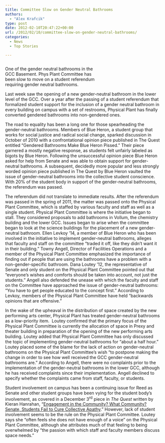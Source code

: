 ```yaml
---
title: Committee Slow on Gender Neutral Bathrooms
authors: 
  - "Alex Krafcik"
type: post
date: 2012-02-10T20:47:22+00:00
url: /2012/02/10/committee-slow-on-gender-neutral-bathrooms/
categories:
  - News
  - Top Stories

---
```

<div id="attachment_1271" style="width: 310px" class="wp-caption alignleft">
  <a href="http://www.reedquest.org/2012/02/committee-slow-on-gender-neutral-bathrooms/img_0531/" rel="attachment wp-att-1271"><img class="size-medium wp-image-1271" title="IMG_0531" src="https://i2.wp.com/www.reedquest.org/wp-content/uploads/2012/02/IMG_0531-300x200.jpg?resize=300%2C200" alt="" data-recalc-dims="1" /></a>
  
  <p class="wp-caption-text">
    One of the gender neutral bathrooms in the GCC Basement. Phys Plant Committee has been slow to move on a student referendum requiring gender neutral bathrooms.
  </p>
</div>

Last week saw the opening of a new gender-neutral bathroom in the lower level of the GCC. Over a year after the passing of a student referendum that formalized student support for the inclusion of a gender neutral bathroom in every building on campus with a set of restrooms, Physical Plant has finally converted gendered bathrooms into non-gendered ones.

The road to equality has been a long one for those spearheading the gender-neutral bathrooms. Members of Blue Heron, a student group that works for social justice and radical social change, sparked discussion in October of 2010 with a confrontational opinion piece published in The Quest entitled “Gendered Bathrooms Make Blue Heron Pissed.” Their piece garnered a mostly negative response, as students felt unfairly labeled as bigots by Blue Heron. Following the unsuccessful opinion piece Blue Heron asked for help from Senate and was able to obtain support for gender-neutral bathrooms. A subsequent, decidedly more popular and less strongly worded opinion piece published in The Quest by Blue Heron vaulted the issue of gender-neutral bathrooms into the collective student conscience. With 20% of the student body in support of the gender-neutral bathrooms, the referendum was passed.

The referendum did not translate to immediate results. After the referendum was passed in the spring of 2011, the matter was passed onto the Physical Plant Committee, which is staffed by various faculty and staff as well as a single student. Physical Plant Committee is where the initiative began to stall. They considered proposals to add bathrooms in Vollum, the chemistry building and the lower GCC. Issues began to arise when the committee began to look at the science buildings for the placement of a new gender-neutral bathroom. Ellen Levkoy ’14, a member of Blue Heron who has been involved in the initiative to implement gender-neutral bathrooms, alleges that faculty and staff on the committee “traded it off, like they didn’t want it in their building.” Towny Angell, Director of Facilities Operations and a member of the Physical Plant Committee emphasized the importance of finding out if people that are using the bathrooms have a problem with a non-gender-specific bathroom. Dana Loutey ’12, the representative of Senate and only student on the Physical Plant Committee pointed out that “everyone’s wishes and comforts should be taken into account, not just the students.” Angell also defended the unease with which the faculty and staff on the Committee have approached the issue of gender-neutral bathrooms: “You have to get people educated to the concept first.” According to Levkoy, members of the Physical Plant Committee have held “backwards opinions that are offensive.”

In the wake of the upheaval in the distribution of space created by the new performing arts center, Physical Plant has treated gender-neutral bathrooms as a low-priority item.  Loutey confirmed that the primary focus of the Physical Plant Committee is currently the allocation of space in Prexy and theater building in preparation of the opening of the new performing arts building. Loutey added that Physical Plant Committee has only discussed the topic of implementing gender-neutral bathrooms for “about a half hour.” Loutey placed some of the blame for the lack of action on gender-neutral bathrooms on the Physical Plant Committee&#8217;s wish “to postpone making the change in order to see how well received the GCC gender-neutral bathrooms are.” According to Angell, there were no complaints prior to the implementation of the gender-neutral bathrooms in the lower GCC, although he has received complaints since their implementation. Angell declined to specify whether the complaints came from staff, faculty, or students.

Student involvement on campus has been a continuing issue for Reed as Senate and other student groups have been vying for the student body’s involvement, as covered in a December 3<sup>rd</sup> piece in _The Quest_ written by Kieran Hanrahan, “[Engagement in the Community? What Community? Senate, Students Fail to Cure Collective Apathy][1].” However, lack of student involvement seems to be the rule on the Physical Plant Committee. Loutey says she “often feels she does not have enough of a voice” on the Physical Plant Committee, although she attributes much of that feeling to being overwhelmed by “the passion with which staff and faculty members discuss space needs.”

 [1]: http://www.reedquest.org/2011/12/engagement-in-the-community-what-community-senate-students-fail-to-cure-collective-apathy/ "Engagement in the Community? What Community? Senate, Students Fail to Cure Collective Apathy"